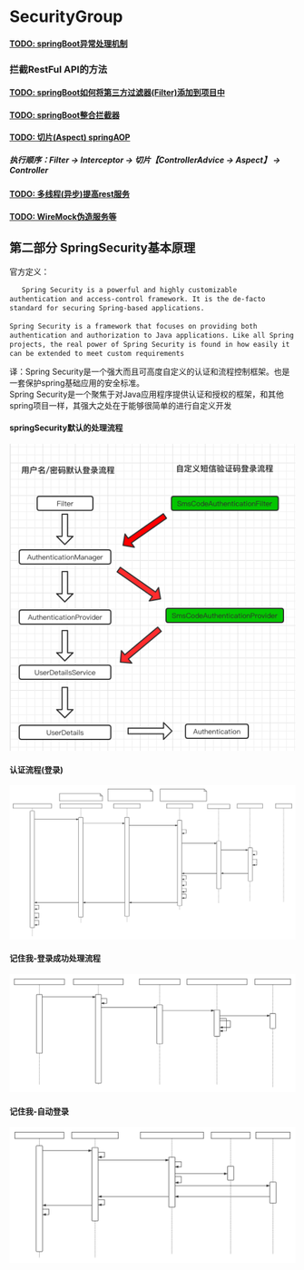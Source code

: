 # SecurityGroup

#### [TODO: springBoot异常处理机制](https://github.com/momokanni/SecurityGroup/blob/master/springBoot%E5%BC%82%E5%B8%B8%E5%A4%84%E7%90%86%E6%9C%BA%E5%88%B6.md)  

### 拦截RestFul API的方法  

#### [TODO: springBoot如何将第三方过滤器(Filter)添加到项目中]()  

#### [TODO: springBoot整合拦截器]()  

#### [TODO: 切片(Aspect) springAOP]()  

##### 执行顺序：Filter -> Interceptor -> 切片【ControllerAdvice -> Aspect】 -> Controller  

#### [TODO: 多线程(异步)提高rest服务]()  

#### [TODO: WireMock伪造服务等]()  

## 第二部分 SpringSecurity基本原理  

官方定义：
```
   Spring Security is a powerful and highly customizable authentication and access-control framework. It is the de-facto standard for securing Spring-based applications.  

Spring Security is a framework that focuses on providing both authentication and authorization to Java applications. Like all Spring projects, the real power of Spring Security is found in how easily it can be extended to meet custom requirements
```  
译：Spring Security是一个强大而且可高度自定义的认证和流程控制框架。也是一套保护spring基础应用的安全标准。  
   Spring Security是一个聚焦于对Java应用程序提供认证和授权的框架，和其他spring项目一样，其强大之处在于能够很简单的进行自定义开发

#### springSecurity默认的处理流程  

![默认处理流程](https://github.com/momokanni/SecurityGroup/blob/master/img/process/%E9%BB%98%E8%AE%A4%E5%A4%84%E7%90%86%E6%B5%81%E7%A8%8B.png)  

#### 认证流程(登录)
![认证流程](https://github.com/momokanni/SecurityGroup/blob/master/img/process/%E8%AE%A4%E8%AF%81%E6%B5%81%E7%A8%8B%E6%A2%B3%E7%90%86(%E7%99%BB%E5%BD%95).svg)  

#### 记住我-登录成功处理流程  

![记住我-登录成功处理流程](https://github.com/momokanni/SecurityGroup/blob/master/img/process/%E8%AE%B0%E4%BD%8F%E6%88%91-%E7%99%BB%E5%BD%95%E6%88%90%E5%8A%9F%E5%A4%84%E7%90%86%E6%B5%81%E7%A8%8B.svg)  

#### 记住我-自动登录  

![记住我-自动登录](https://github.com/momokanni/SecurityGroup/blob/master/img/process/%E8%AE%B0%E4%BD%8F%E6%88%91-%E8%87%AA%E5%8A%A8%E7%99%BB%E5%BD%95.svg) 


